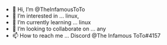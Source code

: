 - 👋 Hi, I’m @TheInfamousToTo
- 👀 I’m interested in ... linux,
- 🌱 I’m currently learning ... linux
- 💞️ I’m looking to collaborate on ... any
- 📫 How to reach me ... Discord @The Infamous ToTo#4157

<!---
TheInfamousToTo/TheInfamousToTo is a ✨ special ✨ repository because its `README.md` (this file) appears on your GitHub profile.
You can click the Preview link to take a look at your changes.
--->
